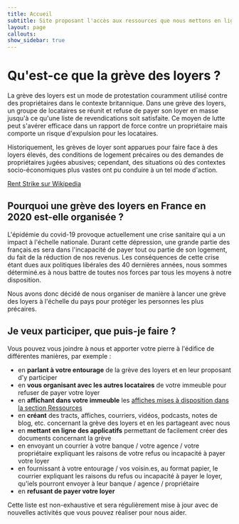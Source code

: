 ```yaml
---
title: Accueil
subtitle: Site proposant l'accès aux ressources que nous mettons en ligne dans le cadre de la grève des loyers 2020
layout: page
callouts: 
show_sidebar: true
---
```


# Qu'est-ce que la grève des loyers ?

La grève des loyers est un mode de protestation couramment utilisé contre des propriétaires dans le contexte britannique. Dans une grève des loyers, un groupe de locataires se réunit et refuse de payer son loyer en masse jusqu'à ce qu'une liste de revendications soit satisfaite. Ce moyen de lutte peut s'avérer efficace dans un rapport de force contre un propriétaire mais comporte un risque d'expulsion pour les locataires.

Historiquement, les grèves de loyer sont apparues pour faire face à des loyers élevés, des conditions de logement précaires ou des demandes de propriétaires jugées abusives; cependant, des situations où des contextes socio-économiques plus vastes ont pu conduire à un tel mode d'action.

[Rent Strike sur Wikipedia](https://en.wikipedia.org/wiki/Rent_strike)

## Pourquoi une grève des loyers en France en 2020 est-elle organisée ?

L'épidémie du covid-19 provoque actuellement une crise sanitaire qui a un impact à l'échelle nationale. Durant cette dépression, une grande partie des français.es sera dans l'incapacité de payer tout ou partie de son logement, du fait de la réduction de nos revenus. Les conséquences de cette crise étant dues aux politiques libérales des 40 dernières années, nous sommes déterminé.es à nous battre de toutes nos forces par tous les moyens à notre disposition.

Nous avons donc décidé de nous organiser de manière à lancer une grève des loyers à l'échelle du pays pour protéger les personnes les plus précaires.

## Je veux participer, que puis-je faire ?

Vous pouvez vous joindre à nous et apporter votre pierre à l'édifice de différentes manières, par exemple :

- en **parlant à votre entourage** de la grève des loyers et en leur proposant d'y participer
- en **vous organisant avec les autres locataires** de votre immeuble pour refuser de payer votre loyer
- en **affichant dans votre immeuble** les [affiches mises à disposition dans la section Ressources](https://darckcrystale.github.io/greve-des-loyers/ressources)
- en **créant** des tracts, affiches, courriers, vidéos, podcasts, notes de blog, etc. concernant la grève des loyers et en les partageant avec nous
- en **mettant en ligne des applicatifs** permettant de facilement créer des documents concernant la grève
- en envoyant un courrier à votre banque / votre agence / votre propriétaire expliquant les raisons de votre refus ou incapacité à payer votre loyer
- en fournissant à votre entourage / vos voisin.es, au format papier, le courrier expliquant les raisons du refus ou incapacité à payer le loyer, qu'iels pourront envoyer à leur banque / agence / propriétaire
- en **refusant de payer votre loyer**

Cette liste est non-exhaustive et sera régulièrement mise à jour avec de nouvelles activités que vous pouvez réaliser pour nous aider.
